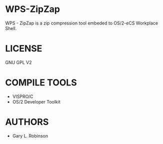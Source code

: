 WPS-ZipZap
==========

WPS - ZipZap is a zip compression tool embeded to OS/2-eCS Workplace Shell.

LICENSE
========
GNU GPL V2


COMPILE TOOLS
==============
- VISPRO/C
- OS/2 Developer Toolkit


AUTHORS
=============
- Gary L. Robinson